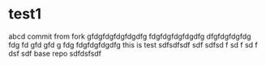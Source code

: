 # test1
abcd
commit from fork
gfdgfdgfdgfdgdfg
fdgfdgfdgfdgdfg
dfgfdgfdgfdg
fdg
fd
gfd
gfd
g
fdg
fdgfdgfdgdfg
this is test
sdfsdfsdf
sdf
sdfsd
f
sd
f
sd
f
dsf
sdf
base repo
sdfdsfsdf
